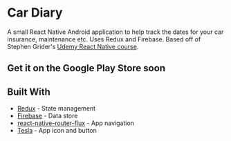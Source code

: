 # Car Diary

A small React Native Android application to help track the dates for your car insurance, maintenance etc.
Uses Redux and Firebase. Based off of Stephen Grider's [Udemy React Native course](https://www.udemy.com/the-complete-react-native-and-redux-course/learn/v4/content).


## Get it on the Google Play Store soon


## Built With

* [Redux](https://redux.js.org/) - State management
* [Firebase](https://firebase.google.com/) - Data store
* [react-native-router-flux](https://github.com/aksonov/react-native-router-flux) - App navigation
* [Tesla](https://www.tesla.com/) - App icon and button
